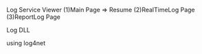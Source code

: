 Log Service Viewer
(1)Main Page
 => Resume
(2)RealTimeLog Page
(3)ReportLog Page

Log DLL

using log4net
